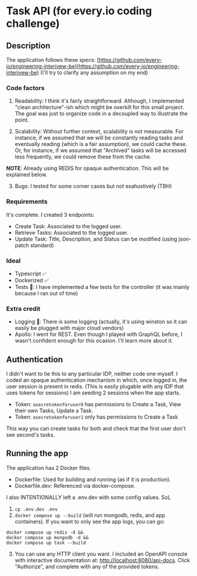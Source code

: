 # Task API (for every.io coding challenge)

## Description

The application follows these specs: [https://github.com/every-io/engineering-interivew-be](https://github.com/every-io/engineering-interivew-be) (I'll try to clarify any assumption on my end)

### Code factors

1. Readability: I think it's fairly straightforward. Although, I implemented "clean architecture"-ish which might be overkill for this small project. The goal was just to organize code in a decoupled way to illustrate the point.

2. Scalability: Without further context, scalability is not measurable. For instance, if we assumed that we will be constantly reading tasks and eventually reading (which is a fair assumption), we could cache these. Or, for instance, if we assumed that "Archived" tasks will be accessed less frequently, we could remove these from the cache.

**NOTE**: Already using REDIS for opaque authentication. This will be explained below.

3. Bugs: I tested for some corner cases but not exahustively (TBH)

### Requirements

It's complete. I created 3 endpoints:

- Create Task: Associated to the logged user.
- Retrieve Tasks: Associated to the logged user.
- Update Task: Title, Description, and Status can be modified (using json-patch standard)

### Ideal

- Typescript ✅
- Dockerized ✅
- Tests 🚧: I have implemented a few tests for the controller (it was mainly because I ran out of time)

### Extra credit

- Logging 🚧: There is some logging (actually, it's using winston so it can easily be plugged with major cloud vendors)
- Apollo: I went for REST. Even though I played with GraphQL before, I wasn't confident enough for this ocasion. I'll learn more about it.

## Authentication

I didn't want to tie this to any particular IDP, neither code one myself. I coded an opaque authentication mechanism in which, once logged in, the user session is present in redis. (This is easily plugable with any IDP that uses tokens for sessions)
I am seeding 2 sessions when the app starts.

- Token: `asecretokenforuser0` has permissions to Create a Task, View their own Tasks, Update a Task.
- Token: `asecretokenforuser1` only has permissions to Create a Task

This way you can create tasks for both and check that the first user don't see second's tasks.

## Running the app

The application has 2 Docker files.

- Dockerfile: Used for building and running (as if it is production).
- Dockerfile.dev: Referenced via docker-compose.

I also INTENTIONALLY left a .env.dev with some config values. SoL

1. `cp .env.dev .env`
2. `docker compose up --build` (will run mongodb, redis, and app containers). If you want to only see the app logs, you can go:

```
docker compose up redis -d &&
docker compose up mongodb -d &&
docker compose up task --build
```

3. You can use any HTTP client you want. I included an OpenAPI console with interactive documentation at: [http://localhost:8080/api-docs](http://localhost:8080/api-docs). Click "Authorize", and complete with any of the provided tokens.
